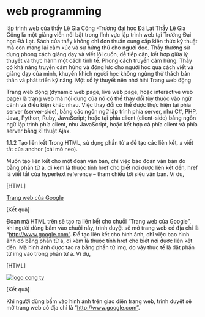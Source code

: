 # web programming
lập trình web của thầy Lê Gia Công -Trường đại học Đà Lạt
Thầy Lê Gia Công là một giảng viên nổi bật trong lĩnh vực lập trình web tại Trường Đại học Đà Lạt.
Sách của thầy không chỉ đơn thuần cung cấp kiến thức kỹ thuật mà còn mang lại cảm xúc và sự hứng thú cho người đọc. 
Thầy thường sử dụng phong cách giảng dạy và viết lôi cuốn, dễ tiếp cận, kết hợp giữa lý thuyết và thực hành một cách tinh tế.
Phong cách truyền cảm hứng: Thầy có khả năng truyền cảm hứng và động lực cho người học qua cách viết và giảng dạy của mình, khuyến khích người học không ngừng thử thách bản thân và phát triển kỹ năng.
Một số lý thuyết nên nhớ hihi
Trang web động

Trang web động (dynamic web page, live web page, hoặc interactive web page) là trang web mà nội dung của nó có thể thay đổi tùy thuộc vào ngữ cảnh và điều kiện khác nhau. Việc thay đổi có thể được thực hiện tại phía server (server-side), bằng các ngôn ngữ lập trình phía server, như C#, PHP, Java, Python, Ruby, JavaScript; hoặc tại phía client (client-side) bằng ngôn ngữ lập trình phía client, như JavaScript, hoặc kết hợp cả phía client và phía server bằng kĩ thuật Ajax.

1.1.2       Tạo liên kết
Trong HTML, sử dụng phần tử a để tạo các liên kết, a viết tắt của anchor (cái mỏ neo).

Muốn tạo liên kết cho một đoạn văn bản, chỉ việc bao đoạn văn bản đó bằng phần tử a, đi kèm là thuộc tính href cho biết nơi được liên kết đến, href là viết tắt của hypertext reference – tham chiếu tới siêu văn bản. Ví dụ,

[HTML]

<a href="http://www.google.com">Trang web của Google</a>

[Kết quả]

Đoạn mã HTML trên sẽ tạo ra liên kết cho chuỗi “Trang web của Google”, khi người dùng bấm vào chuỗi này, trình duyệt sẽ mở trang web có địa chỉ là “http://www.google.com”.
Để tạo liên kết cho hình ảnh, chỉ việc bao hình ảnh đó bằng phần tử a, đi kèm là thuộc tính href cho biết nơi được liên kết đến. Mà hình ảnh được tạo ra bằng phần tử img, do vậy thực tế là đặt phần tử img vào trong phần tử a. Ví dụ,

[HTML]

<a href="http://www.google.com"><img src="logo.gif" alt="logo cong ty"></a>

[Kết quả]

Khi người dùng bấm vào hỉnh ảnh trên giao diện trang web, trình duyệt sẽ mở trang web có địa chỉ là “http://www.google.com”.
